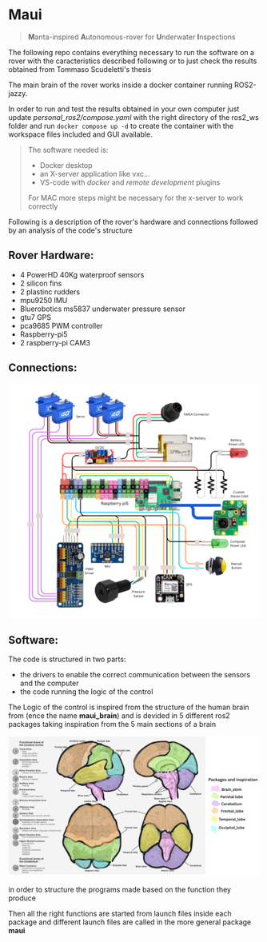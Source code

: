 # Maui
 >**M**anta-inspired **A**utonomous-rover for **U**nderwater **I**nspections

 The following repo contains everything necessary to run the software on a rover with the caracteristics described following or to just check the results obtained from Tommaso Scudeletti's thesis

The main brain of the rover works inside a docker container running ROS2-jazzy.

In order to run and test the results obtained in your own computer just update *personal_ros2/compose.yaml* with the right directory of the ros2_ws folder and run `docker compose up -d` to create the container with the workspace files included and GUI available. 
> The software needed is:
> - Docker desktop
> - an X-server application like vxc...
> - VS-code with *docker* and *remote development* plugins
>
> For MAC more steps might be necessary for the x-server to work correctly 

Following is a description of the rover's hardware and connections followed by an analysis of the code's structure


## Rover Hardware:
- 4 PowerHD 40Kg waterproof sensors
- 2 silicon fins
- 2 plastinc rudders
- mpu9250 IMU
- Bluerobotics ms5837 underwater pressure sensor
- gtu7 GPS
- pca9685 PWM controller
- Raspberry-pi5
- 2 raspberry-pi CAM3

## Connections:
![Connections](images/Connections.png)

## Software:
The code is structured in two parts: 
- the drivers to enable the correct communication between the sensors and the computer
- the code running the logic of the control

The Logic of the control is inspired from the structure of the human brain from (ence the name **maui_brain**) and is devided in 5 different ros2 packages taking inspiration from the 5 main sections of a brain

![structure of the main code](images/main_code_structure.png)

 in order to structure the programs made based on the function they produce

Then all the right functions are started from launch files inside each package and different launch files are called in the more general package **maui**